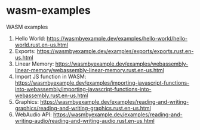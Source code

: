 # wasm-examples
WASM examples

1. Hello World: https://wasmbyexample.dev/examples/hello-world/hello-world.rust.en-us.html
2. Exports: https://wasmbyexample.dev/examples/exports/exports.rust.en-us.html
3. Linear Memory: https://wasmbyexample.dev/examples/webassembly-linear-memory/webassembly-linear-memory.rust.en-us.html
4. Import JS function in WASM: https://wasmbyexample.dev/examples/importing-javascript-functions-into-webassembly/importing-javascript-functions-into-webassembly.rust.en-us.html
5. Graphics: https://wasmbyexample.dev/examples/reading-and-writing-graphics/reading-and-writing-graphics.rust.en-us.html
6. WebAudio API: https://wasmbyexample.dev/examples/reading-and-writing-audio/reading-and-writing-audio.rust.en-us.html

